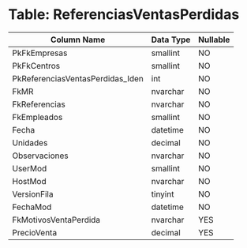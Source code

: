 # Table: ReferenciasVentasPerdidas

| Column Name | Data Type | Nullable |
|-------------|-----------|----------|
| PkFkEmpresas | smallint | NO |
| PkFkCentros | smallint | NO |
| PkReferenciasVentasPerdidas_Iden | int | NO |
| FkMR | nvarchar | NO |
| FkReferencias | nvarchar | NO |
| FkEmpleados | smallint | NO |
| Fecha | datetime | NO |
| Unidades | decimal | NO |
| Observaciones | nvarchar | NO |
| UserMod | smallint | NO |
| HostMod | nvarchar | NO |
| VersionFila | tinyint | NO |
| FechaMod | datetime | NO |
| FkMotivosVentaPerdida | nvarchar | YES |
| PrecioVenta | decimal | YES |
